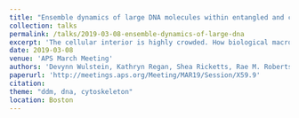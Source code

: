 ```yaml
---
title: "Ensemble dynamics of large DNA molecules within entangled and crosslinked cytoskeleton networks"
collection: talks
permalink: /talks/2019-03-08-ensemble-dynamics-of-large-dna
excerpt: 'The cellular interior is highly crowded. How biological macromolecules, such as DNA, diffuse through these environments has yet to be fully elucidated. We mimic the crowded cellular environment by creating custom-designed co-polymerized networks of actin and microtubules that are crosslinked at various motifs. We study the effect of the co-entangled and co-crosslinked cytoskeleton networks on the ensemble dynamics of large circular and linear DNA molecules using selective-plane illumination differential dynamic microscopy (SPIDDM). As a digital Fourier microscopy technique, SPIDDM measures dynamics over a large range of length and time scales that supplement and expand on the dynamics measured using single-molecule tracking of DNA in the same environments. We find interesting differences between ensemble and single-molecule dynamics over the temporal and spatial scales probed.'
date: 2019-03-08
venue: 'APS March Meeting'
authors: 'Devynn Wulstein, Kathryn Regan, Shea Ricketts, Rae M. Robertson-Anderson, Ryan McGorty'
paperurl: 'http://meetings.aps.org/Meeting/MAR19/Session/X59.9'
citation: 
theme: "ddm, dna, cytoskeleton"
location: Boston
---
```


